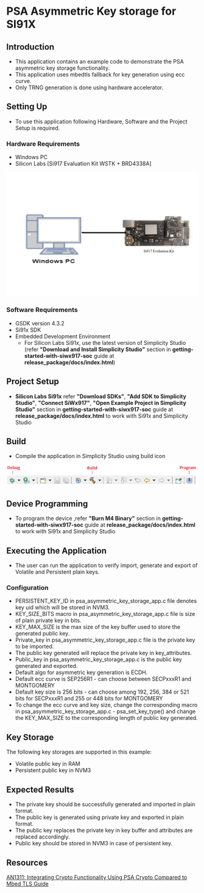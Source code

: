 # PSA Asymmetric Key storage for SI91X

## Introduction 
- This application contains an example code to demonstrate the PSA asymmetric key storage functionality.
- This application uses mbedtls fallback for key generation using ecc curve.
- Only TRNG generation is done using hardware accelerator.

## Setting Up 
 - To use this application following Hardware, Software and the Project Setup is required.

### Hardware Requirements	
  - Windows PC 
  - Silicon Labs [Si917 Evaluation Kit WSTK + BRD4338A]
 
![Figure: Introduction](resources/readme/image508a.png)

### Software Requirements
  - GSDK version 4.3.2
  - Si91x SDK
  - Embedded Development Environment
    - For Silicon Labs Si91x, use the latest version of Simplicity Studio (refer **"Download and Install Simplicity Studio"** section in **getting-started-with-siwx917-soc** guide at **release_package/docs/index.html**)
 
## Project Setup
- **Silicon Labs Si91x** refer **"Download SDKs"**, **"Add SDK to Simplicity Studio"**, **"Connect SiWx917"**, **"Open Example Project in Simplicity Studio"** section in **getting-started-with-siwx917-soc** guide at **release_package/docs/index.html** to work with Si91x and Simplicity Studio

## Build 
- Compile the application in Simplicity Studio using build icon 

![Figure: Build run and Debug](resources/readme/image508c.png)

## Device Programming
- To program the device ,refer **"Burn M4 Binary"** section in **getting-started-with-siwx917-soc** guide at 
**release_package/docs/index.html** to work with Si91x and Simplicity Studio

## Executing the Application
- The user can run the application to verify import, generate and export of Volatile and Persistent plain keys.

### Configuration
 * PERSISTENT_KEY_ID in psa_asymmetric_key_storage_app.c file denotes key uid which will be stored in NVM3.
 * KEY_SIZE_BITS macro in psa_asymmetric_key_storage_app.c file is size of plain private key in bits.
 * KEY_MAX_SIZE is the max size of the key buffer used to store the generated public key. 
 * Private_key in psa_asymmetric_key_storage_app.c file is the private key to be imported.
 * The public key generated will replace the private key in key_attributes.
 * Public_key in psa_asymmetric_key_storage_app.c is the public key generated and exported.
 * Default algo for asymmetric key generation is ECDH.
 * Default ecc curve is SEP256R1 - can choose between SECPxxxR1 and MONTGOMERY
 * Default key size is 256 bits - can choose among 192, 256, 384 or 521 bits for SECPxxxR1 and 255 or 448 bits for MONTGOMERY
 * To change the ecc curve and key size, change the corresponding macro in psa_asymmetric_key_storage_app.c - psa_set_key_type() and change the KEY_MAX_SIZE to the corresponding length of public key generated. 

## Key Storage
The following key storages are supported in this example:

* Volatile public key in RAM
* Persistent public key in NVM3

## Expected Results 
- The private key should be successfully generated and imported in plain format.
- The public key is generated using private key and exported in plain format.
- The public key replaces the private key in key buffer and attributes are replaced accordingly.
- Public key should be stored in NVM3 in case of persistent key.
 
## Resources

[AN1311: Integrating Crypto Functionality Using PSA Crypto Compared to Mbed TLS Guide](https://www.silabs.com/documents/public/application-notes/an1311-mbedtls-psa-crypto-porting-guide.pdf)
